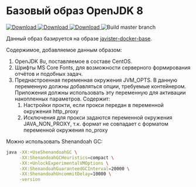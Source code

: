 # Базовый образ OpenJDK 8


[ ![Download](https://api.bintray.com/packages/javister/docker/javister%3Ajavister-docker-openjdk/images/download.svg?version=8-1.1) ](https://bintray.com/javister/docker/javister%3Ajavister-docker-openjdk/8-1.1/link)
[ ![Download](https://api.bintray.com/packages/javister/docker/javister%3Ajavister-docker-openjdk/images/download.svg?version=11-1.1) ](https://bintray.com/javister/docker/javister%3Ajavister-docker-openjdk/11-1.1/link)
[ ![Download](https://api.bintray.com/packages/javister/dockertesting/javister-docker-openjdk/images/download.svg) ](https://bintray.com/javister/dockertesting/javister-docker-openjdk/_latestVersion)
![Build master branch](https://github.com/javister/javister-docker-openjdk/workflows/Build%20master%20branch/badge.svg)

Данный образ базируется на образе [javister-docker-base](https://github.com/javister/javister-docker-base).

Содержимое, добавляемое данным образом:

1. OpenJDK 8u, поставляемое в составе CentOS.
2. Шрифты MS Core Fonts, для возможности серверного формирования отчётов и подобных задач.
3. Преднастроенная переменная окружения JVM_OPTS. В данную переменную должны добавляться опции, требуемые контейнером. Приложения должны использовать эту переменную для активации накопленных параметров. Содержит:
    1. Настройки прокти, если прокси передан в переменной окружения http_proxy
    2. Исключения для прокси задаются переменной окружения JAVA_NON_PROXY, т.к. формат не совпадает с форматом переменной окружения no_proxy
    
Можно использовать Shenandoah GC:

```bash
java -XX:+UseShenandoahGC \
     -XX:ShenandoahGCHeuristics=compact \
     -XX:+UnlockExperimentalVMOptions \
     -XX:ShenandoahGuaranteedGCInterval=20000 \
     -XX:ShenandoahUncommitDelay=10000 \
     -version
```